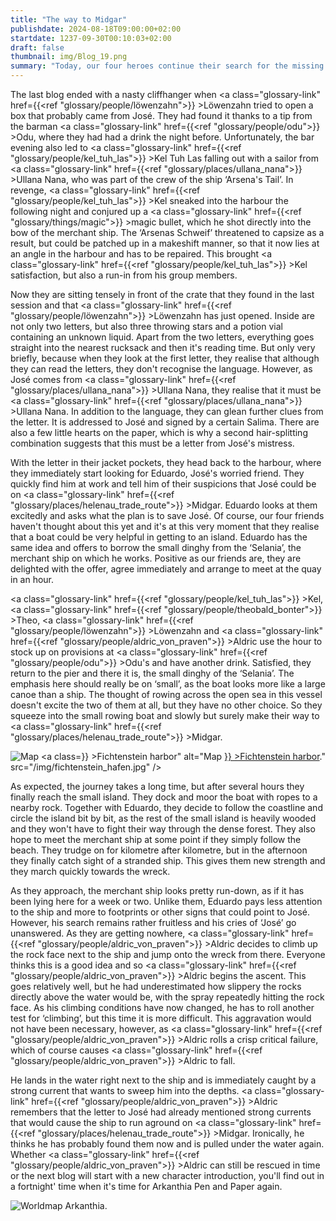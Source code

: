 ```yaml
---
title: "The way to Midgar"
publishdate: 2024-08-18T09:00:00+02:00
startdate: 1237-09-30T00:10:03+02:00
draft: false
thumbnail: img/Blog_19.png
summary: "Today, our four heroes continue their search for the missing sailor José. They quickly come across a puzzle, which Aldric solves in no time at all. Find out here what information the riddle gives them and how the solution leads them to the island of Midgar:"
---
```


The last blog ended with a nasty cliffhanger when <a class="glossary-link" href={{<ref "glossary/people/löwenzahn">}} >Löwenzahn</a> tried to open a box that probably came from José. They had found it thanks to a tip from the barman <a class="glossary-link" href={{<ref "glossary/people/odu">}} >Odu</a>, where they had had a drink the night before. Unfortunately, the bar evening also led to <a class="glossary-link" href={{<ref "glossary/people/kel_tuh_las">}} >Kel Tuh Las</a> falling out with a sailor from <a class="glossary-link" href={{<ref "glossary/places/ullana_nana">}} >Ullana Nana</a>, who was part of the crew of the ship ‘Arsena's Tail’. In revenge, <a class="glossary-link" href={{<ref "glossary/people/kel_tuh_las">}} >Kel</a> sneaked into the harbour the following night and conjured up a <a class="glossary-link" href={{<ref "glossary/things/magic">}} >magic</a> bullet, which he shot directly into the bow of the merchant ship. The ‘Arsenas Schweif’ threatened to capsize as a result, but could be patched up in a makeshift manner, so that it now lies at an angle in the harbour and has to be repaired. This brought <a class="glossary-link" href={{<ref "glossary/people/kel_tuh_las">}} >Kel</a> satisfaction, but also a run-in from his group members.

Now they are sitting tensely in front of the crate that they found in the last session and that <a class="glossary-link" href={{<ref "glossary/people/löwenzahn">}} >Löwenzahn</a> has just opened. Inside are not only two letters, but also three throwing stars and a potion vial containing an unknown liquid. Apart from the two letters, everything goes straight into the nearest rucksack and then it's reading time. But only very briefly, because when they look at the first letter, they realise that although they can read the letters, they don't recognise the language. However, as José comes from <a class="glossary-link" href={{<ref "glossary/places/ullana_nana">}} >Ullana Nana</a>, they realise that it must be <a class="glossary-link" href={{<ref "glossary/places/ullana_nana">}} >Ullana Nana</a>. In addition to the language, they can glean further clues from the letter. It is addressed to José and signed by a certain Salima. There are also a few little hearts on the paper, which is why a second hair-splitting combination suggests that this must be a letter from José's mistress. 

With the letter in their jacket pockets, they head back to the harbour, where they immediately start looking for Eduardo, José's worried friend. They quickly find him at work and tell him of their suspicions that José could be on <a class="glossary-link" href={{<ref "glossary/places/helenau_trade_route">}} >Midgar</a>. Eduardo looks at them excitedly and asks what the plan is to save José. Of course, our four friends haven't thought about this yet and it's at this very moment that they realise that a boat could be very helpful in getting to an island. Eduardo has the same idea and offers to borrow the small dinghy from the ‘Selania’, the merchant ship on which he works. Positive as our friends are, they are delighted with the offer, agree immediately and arrange to meet at the quay in an hour. 

<a class="glossary-link" href={{<ref "glossary/people/kel_tuh_las">}} >Kel</a>, <a class="glossary-link" href={{<ref "glossary/people/theobald_bonter">}} >Theo</a>, <a class="glossary-link" href={{<ref "glossary/people/löwenzahn">}} >Löwenzahn</a> and <a class="glossary-link" href={{<ref "glossary/people/aldric_von_praven">}} >Aldric</a> use the hour to stock up on provisions at <a class="glossary-link" href={{<ref "glossary/people/odu">}} >Odu</a>'s and have another drink. Satisfied, they return to the pier and there it is, the small dinghy of the ‘Selania’. The emphasis here should really be on ‘small’, as the boat looks more like a large canoe than a ship. The thought of rowing across the open sea in this vessel doesn't excite the two of them at all, but they have no other choice. So they squeeze into the small rowing boat and slowly but surely make their way to <a class="glossary-link" href={{<ref "glossary/places/helenau_trade_route">}} >Midgar</a>.

<div class="img-max center">
  <img class="img-fluid rounded" title="Map <a class="glossary-link" href={{<ref "glossary/places/fichtenstein_harbor">}} >Fichtenstein harbor</a>" alt="Map <a class="glossary-link" href={{<ref "glossary/places/fichtenstein_harbor">}} >Fichtenstein harbor</a>." src="/img/fichtenstein_hafen.jpg" />
</div>

As expected, the journey takes a long time, but after several hours they finally reach the small island. They dock and moor the boat with ropes to a nearby rock. Together with Eduardo, they decide to follow the coastline and circle the island bit by bit, as the rest of the small island is heavily wooded and they won't have to fight their way through the dense forest. They also hope to meet the merchant ship at some point if they simply follow the beach. They trudge on for kilometre after kilometre, but in the afternoon they finally catch sight of a stranded ship. This gives them new strength and they march quickly towards the wreck.

As they approach, the merchant ship looks pretty run-down, as if it has been lying here for a week or two. Unlike them, Eduardo pays less attention to the ship and more to footprints or other signs that could point to José. However, his search remains rather fruitless and his cries of ‘José’ go unanswered. As they are getting nowhere, <a class="glossary-link" href={{<ref "glossary/people/aldric_von_praven">}} >Aldric</a> decides to climb up the rock face next to the ship and jump onto the wreck from there. Everyone thinks this is a good idea and so <a class="glossary-link" href={{<ref "glossary/people/aldric_von_praven">}} >Aldric</a> begins the ascent. This goes relatively well, but he had underestimated how slippery the rocks directly above the water would be, with the spray repeatedly hitting the rock face. As his climbing conditions have now changed, he has to roll another test for ‘climbing’, but this time it is more difficult. This aggravation would not have been necessary, however, as <a class="glossary-link" href={{<ref "glossary/people/aldric_von_praven">}} >Aldric</a> rolls a crisp critical failure, which of course causes <a class="glossary-link" href={{<ref "glossary/people/aldric_von_praven">}} >Aldric</a> to fall. 

He lands in the water right next to the ship and is immediately caught by a strong current that wants to sweep him into the depths. <a class="glossary-link" href={{<ref "glossary/people/aldric_von_praven">}} >Aldric</a> remembers that the letter to José had already mentioned strong currents that would cause the ship to run aground on <a class="glossary-link" href={{<ref "glossary/places/helenau_trade_route">}} >Midgar</a>. Ironically, he thinks he has probably found them now and is pulled under the water again. Whether <a class="glossary-link" href={{<ref "glossary/people/aldric_von_praven">}} >Aldric</a> can still be rescued in time or the next blog will start with a new character introduction, you'll find out in a fortnight' time when it's time for Arkanthia Pen and Paper again. 


<div class="img-max center">
  <img class="img-fluid" title="Worldmap Arkanthia" alt="Worldmap Arkanthia." src="/img/Arkanthia_Full_Map_Fichtenstein_Hafen_Midgar.jpg" />
</div>



